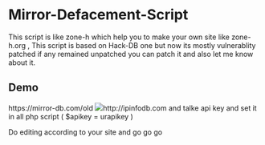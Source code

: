 # Mirror-Defacement-Script

This script is like zone-h which help you to make your own site like zone-h.org , This script is based on Hack-DB one but now its mostly vulnerablity patched if any remained unpatched you can patch it and also let me know about it. 

<h2>Demo</h3>  https://mirror-db.com/old
<img src="

<h2>Installation</h3> 

Upload the DB sql file ( db/db.sql) and then delete it 

Change ur db config in inc/config.php

Make account on http://ipinfodb.com and talke api key and set it in all php script ( $apikey = urapikey )

Do editing according to your site and go go go 
